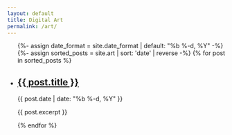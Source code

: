 ```yaml
---
layout: default
title: Digital Art
permalink: /art/
---
```


<ul class="post-list">
  {%- assign date_format = site.date_format | default: "%b %-d, %Y" -%}
  {%- assign sorted_posts = site.art | sort: 'date' | reverse -%}
  {% for post in sorted_posts %}
    <li class="post">
      <h2 class="post-title"><a href="{{ post.url }}">{{ post.title }}</a></h2>
      <p class="post-meta">
        <time class="post-date" datetime="{{ post.date | date_to_xmlschema }}">{{ post.date | date: "%b %-d, %Y" }}</time></p>
      <p class="post-excerpt">{{ post.excerpt }}</p>
    </li>
  {% endfor %}
</ul>